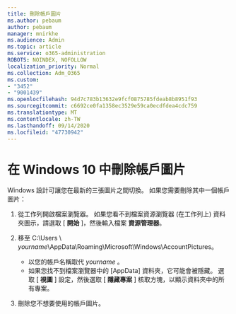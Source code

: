 ```yaml
---
title: 刪除帳戶圖片
ms.author: pebaum
author: pebaum
manager: mnirkhe
ms.audience: Admin
ms.topic: article
ms.service: o365-administration
ROBOTS: NOINDEX, NOFOLLOW
localization_priority: Normal
ms.collection: Adm_O365
ms.custom:
- "3452"
- "9001439"
ms.openlocfilehash: 94d7c783b13632e9fcf0875785fdeab8b8951f93
ms.sourcegitcommit: c6692ce0fa1358ec3529e59ca0ecdfdea4cdc759
ms.translationtype: MT
ms.contentlocale: zh-TW
ms.lasthandoff: 09/14/2020
ms.locfileid: "47730942"
---
```

# <a name="delete-an-account-picture-in-windows-10"></a>在 Windows 10 中刪除帳戶圖片

Windows 設計可讓您在最新的三張圖片之間切換。 如果您需要刪除其中一個帳戶圖片：

1. 從工作列開啟檔案瀏覽器。 如果您看不到檔案資源瀏覽器 (在工作列上) 資料夾圖示，請選取 [ **開始** ]，然後輸入檔案 **資源管理器**。

2. 移至 C:\Users \\ *yourname*\AppData\Roaming\Microsoft\Windows\AccountPictures。 
    - 以您的帳戶名稱取代 *yourname* 。
    - 如果您找不到檔案瀏覽器中的 [AppData] 資料夾，它可能會被隱藏。 選取 [ **視圖** ] 設定，然後選取 [ **隱藏專案** ] 核取方塊，以顯示資料夾中的所有專案。

3. 刪除您不想要使用的帳戶圖片。
 
 
